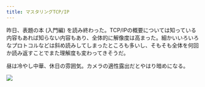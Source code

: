 ```yaml
---
title: マスタリングTCP/IP
---
```


昨日、表題の本 (入門編) を読み終わった。TCP/IPの概要については知っている内容もあれば知らない内容もあり、全体的に解像度は高まった。細かいいろいろなプロトコルなどは斜め読みしてしまったところも多いし、そもそも全体を何回か読み返すことでまた理解度も変わってきそうだ。

昼は冷やし中華、休日の雰囲気。カメラの適性露出だとやはり暗めになる。

![](https://photos.old.apkas.net/medium/202508/20250810-1R300033.webp)
